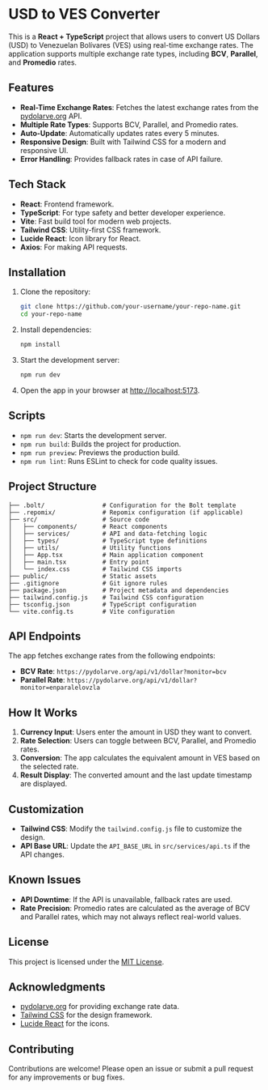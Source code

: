 # USD to VES Converter

This is a **React + TypeScript** project that allows users to convert US Dollars (USD) to Venezuelan Bolívares (VES) using real-time exchange rates. The application supports multiple exchange rate types, including **BCV**, **Parallel**, and **Promedio** rates.

## Features

- **Real-Time Exchange Rates**: Fetches the latest exchange rates from the [pydolarve.org](https://pydolarve.org) API.
- **Multiple Rate Types**: Supports BCV, Parallel, and Promedio rates.
- **Auto-Update**: Automatically updates rates every 5 minutes.
- **Responsive Design**: Built with Tailwind CSS for a modern and responsive UI.
- **Error Handling**: Provides fallback rates in case of API failure.

## Tech Stack

- **React**: Frontend framework.
- **TypeScript**: For type safety and better developer experience.
- **Vite**: Fast build tool for modern web projects.
- **Tailwind CSS**: Utility-first CSS framework.
- **Lucide React**: Icon library for React.
- **Axios**: For making API requests.

## Installation

1. Clone the repository:

   ```bash
   git clone https://github.com/your-username/your-repo-name.git
   cd your-repo-name
   ```

2. Install dependencies:

   ```bash
   npm install
   ```

3. Start the development server:

   ```bash
   npm run dev
   ```

4. Open the app in your browser at [http://localhost:5173](http://localhost:5173).

## Scripts

- `npm run dev`: Starts the development server.
- `npm run build`: Builds the project for production.
- `npm run preview`: Previews the production build.
- `npm run lint`: Runs ESLint to check for code quality issues.

## Project Structure

```
├── .bolt/                # Configuration for the Bolt template
├── .repomix/             # Repomix configuration (if applicable)
├── src/                  # Source code
│   ├── components/       # React components
│   ├── services/         # API and data-fetching logic
│   ├── types/            # TypeScript type definitions
│   ├── utils/            # Utility functions
│   ├── App.tsx           # Main application component
│   ├── main.tsx          # Entry point
│   └── index.css         # Tailwind CSS imports
├── public/               # Static assets
├── .gitignore            # Git ignore rules
├── package.json          # Project metadata and dependencies
├── tailwind.config.js    # Tailwind CSS configuration
├── tsconfig.json         # TypeScript configuration
└── vite.config.ts        # Vite configuration
```

## API Endpoints

The app fetches exchange rates from the following endpoints:

- **BCV Rate**: `https://pydolarve.org/api/v1/dollar?monitor=bcv`
- **Parallel Rate**: `https://pydolarve.org/api/v1/dollar?monitor=enparalelovzla`

## How It Works

1. **Currency Input**: Users enter the amount in USD they want to convert.
2. **Rate Selection**: Users can toggle between BCV, Parallel, and Promedio rates.
3. **Conversion**: The app calculates the equivalent amount in VES based on the selected rate.
4. **Result Display**: The converted amount and the last update timestamp are displayed.

## Customization

- **Tailwind CSS**: Modify the `tailwind.config.js` file to customize the design.
- **API Base URL**: Update the `API_BASE_URL` in `src/services/api.ts` if the API changes.

## Known Issues

- **API Downtime**: If the API is unavailable, fallback rates are used.
- **Rate Precision**: Promedio rates are calculated as the average of BCV and Parallel rates, which may not always reflect real-world values.

## License

This project is licensed under the [MIT License](LICENSE).

## Acknowledgments

- [pydolarve.org](https://pydolarve.org) for providing exchange rate data.
- [Tailwind CSS](https://tailwindcss.com) for the design framework.
- [Lucide React](https://lucide.dev) for the icons.

## Contributing

Contributions are welcome! Please open an issue or submit a pull request for any improvements or bug fixes.
